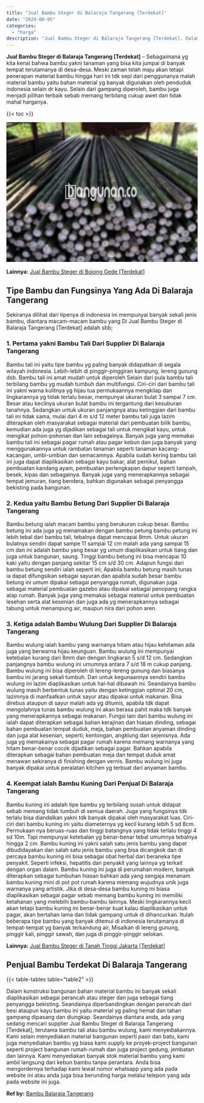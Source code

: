 ```yaml
---
title: "Jual Bambu Steger di Balaraja Tangerang [Terdekat]"
date: "2024-08-05"
categories: 
  - "harga"
description: "Jual Bambu Steger di Balaraja Tangerang [Terdekat]. Dalam konstruksi bangunan bahan material bambu ini banyak sekali diaplikasikan sebagai perancah atau steg..."
---
```


**Jual Bambu Steger di Balaraja Tangerang \[Terdekat\]** – Sebagaimana yg kita kenal bahwa bambu yakni tanaman yang bisa kita jumpai di banyak tempat terutamanya di desa-desa. Meski zaman telah maju akan tetapi penerapan material bambu hingga hari ini tdk sepi dari penggunanya malah material bambu yaitu bahan material yg banyak digunakan oleh penduduk indonesia selain dr kayu. Selain dari gampang diperoleh, bambu juga menjadi pilihan terbaik sebab memang terbilang cukup awet dan tidak mahal harganya.

{{< toc >}}

![Jual Bambu Steger di Balaraja Tangerang [Terdekat]](/images/jual-bambu-tali-03.png)

**Lainnya:** [Jual Bambu Steger di Bojong Gede \[Terdekat\]](https://bambu.bangunan.co/jual-bambu-steger-di-bojong-gede-terdekat/)

## Tipe Bambu dan Fungsinya Yang Ada Di Balaraja Tangerang

Sekiranya dilihat dari tipenya di indonesia ini mempunyai banyak sekali jenis bambu, diantara macam-macam bambu yang Di Jual Bambu Steger di Balaraja Tangerang \[Terdekat\] adalah sbb;

### 1\. Pertama yakni Bambu Tali Dari Supplier Di Balaraja Tangerang

Bambu tali ini yaitu tipe bambu yg paling banyak didapatkan di segala wilayah indonesia. Lebih-lebih di pinggir-pinggiran kampung, lereng gunung dsb. Bambu tali ini amat mudah untuk diperoleh Selain dari pula bambu tali terbilang bambu yg mudah tumbuh dan multifungsi. Ciri-ciri dari bambu tali ini yakni warna kulitnya yg hijau tua permukaannya mengkilap dan lingkarannya yg tidak terlalu besar, mempunyai ukuran bulat 3 sampai 7 cm. Besar atau kecilnya ukuran bulat bambu ini tergantung dari kesuburan tanahnya. Sedangkan untuk ukuran panjangnya atau ketinggian dari bambu tali ini tidak sama, mulai dari 4 m s/d 12 meter bambu tali juga lazim diterapkan oleh masyarakat sebagai material dari pembuatan bilik bambu, kemudian ada juga yg dijadikan sebagai tali untuk mengikat kayu, untuk mengikat pohon-pohonan dan lain sebagainya. Banyak juga yang memakai bambu tali ini sebagai pagar rumah atau pagar kebun dan juga banyak yang menggunakannya untuk rambatan tanaman seperti tanaman kacang-kacangan, umbi-umbian dan semacamnya. Apabila sudah kering bambu tali ini juga dapat diaplikasikan sebagai kayu bakar, alat pemikul, bahan pembuatan kandang ayam, pembuatan perlengkapan dapur seperti tampah, besek, kipas dan sebagainya. Banyak juga yang menerapkannya sebagai tempat jemuran, tiang bendera, bahkan digunakan sebagai penyangga bekisting pada bangunan.

### 2\. Kedua yaitu Bambu Betung Dari Supplier Di Balaraja Tangerang

Bambu betung ialah macam bambu yang berukuran cukup besar. Bambu betung ini ada juga yg menamakan dengan bambu petung bambu petung ini lebih tebal dari bambu tali, tebalnya dapat mencapai 8mm. Untuk ukuran bulatnya sendiri dapat sampe 11 sampai 12 cm malah ada yang sampai 15 cm dan ini adalah bambu yang besar yg umum diaplikasikan untuk tiang dan juga untuk bangunan, saung. Tinggi bambu betung ini bisa mencapai 10 kaki yaitu dengan panjang sekitar 15 cm s/d 30 cm. Adapun fungsi dari bambu betung sendiri ialah seperti ini; Apabila bambu betung masih tunas ia dapat difungsikan sebagai sayuran dan apabila sudah besar bambu betung ini umum dipakai sebagai penyangga rumah, digunakan juga sebagai material pembuatan gazebo atau dipakai sebagai penopang rangka atap rumah. Banyak juga yang memakai sebagai material untuk pembuatan lesehan serta alat kesenian dan juga ada yg menerapkannya sebagai tabung untuk menampung air, maupun nira dari pohon aren.

### 3\. Ketiga adalah Bambu Wulung Dari Supplier Di Balaraja Tangerang

Bambu wulung ialah bambu yang warnanya hitam atau hijau kehitaman ada juga yang berwarna hijau keunguan. Bambu wulung ini mempunyai ketebalan kurang dari 8mm dan dengan lingkaran 5 s/d 12 cm. Sedangkan panjangnya bambu wulung ini umumnya antara 7 s/d 18 m cukup panjang. Bambu wulung ini bisa diperoleh di lereng-lereng gunung dan biasanya bambu ini jarang sekali tumbuh. Dan untuk kegunaannya sendiri bambu wulung ini lazim diaplikasikan untuk hal-hal dibawah ini. Seandainya bambu wulung masih berbentuk tunas yaitu dengan ketinggian optimal 20 cm, lazimnya di manfaatkan untuk sayur atau dipakai untuk makanan. Bisa direbus ataupun di sayur malah ada yg ditumis, apabila tdk dapat mengolahnya tunas bambu wulung ini akan berasa pahit maka tdk banyak yang menerapkannya sebagai makanan. Fungsi lain dari bambu wulung ini ialah dapat diterapkan sebagai bahan kerajinan dan hiasan dinding, sebagai bahan pembuatan tempat duduk, meja, bahan pembuatan anyaman dinding dan juga alat kesenian, seperti; kentongan, angklung dan sejenisnya. Ada juga yg memakainya sebagai pagar rumah karena memang warnanya yang hitam benar-benar cocok dijadikan sebagai pagar. Bahkan apabila diterapkan sebagai bahan pembuatan meja dan tempat duduk amat menawan sekiranya di finishing dengan vernis. Bambu wulung ini juga banyak dipakai untuk peralatan kitchen yg terbuat dari anyaman bambu.

### 4\. Keempat ialah Bambu Kuning Dari Penjual Di Balaraja Tangerang

Bambu kuning ini adalah tipe bambu yg terbilang susah untuk didapat sebab memang tidak tumbuh di semua daerah. Juga yang fungsinya tdk terlalu bisa diandalkan yakni tdk banyak dipakai oleh masyarakat luas. Ciri-ciri dari bambu kuning ini yaitu diameternya yg kecil kurang lebih 5 sd 8cm. Permukaan nya beruas-ruas dan tinggi batangnya yang tidak terlalu tinggi 4 sd 10m. Tapi mempunyai ketebalan yg benar-benar tebal umumnya tebalnya hingga 2 cm. Bambu kuning ini yakni salah satu jenis bambu yang dapat dibudidayakan dan salah satu jenis bambu yang bisa dicangkok dan di percaya bambu kuning ini bisa sebagai obat herbal dari beraneka tipe penyakit. Seperti infeksi, hepatitis dan penyakit yang lainnya yg terkait dengan organ dalam. Bambu kuning ini juga di perumahan modern, banyak diterapkan sebagai tumbuhan hiasan bahkan ada yang sengaja menanam bambu kuning mini di pot pot rumah karena memang wujudnya unik juga warnanya yang artistik. Jika di desa-desa bambu kuning ini biasa diaplikasikan sebagai pagar sebab memang bambu kuning ini memiliki ketahanan yang melebihi bambu-bambu lainnya. Meski lingkarannya kecil akan tetapi bambu kuning ini benar-benar kuat kalau diaplikasikan untuk pagar, akan bertahan lama dan tidak gampang untuk di dihancurkan. Itulah beberapa tipe bambu yang banyak ditemui di indonesia terutamanya di tempat-tempat yg banyak terkandung air, Misalkan di lereng gunung, pinggir kali, pinggir sawah, dan juga di pinggir-pinggir selokan.

**Lainnya:** [Jual Bambu Steger di Tanah Tinggi Jakarta \[Terdekat\]](https://bambu.bangunan.co/jual-bambu-steger-di-tanah-tinggi-jakarta-terdekat/)

## Penjual Bambu Terdekat Di Balaraja Tangerang

{{< table-tables table="table2" >}}

Dalam konstruksi bangunan bahan material bambu ini banyak sekali diaplikasikan sebagai perancah atau steger dan juga sebagai tiang penyangga bekisting. Seandainya diperbandingkan dengan perancah dari besi ataupun kayu bambu ini yaitu material yg paling hemat dan tahan gampang dipasang dan diungkap. Seandainya diantara anda, ada yang sedang mencari supplier Jual Bambu Steger di Balaraja Tangerang \[Terdekat\], terutama bambu tali atau bambu wulung, kami menyediakannya. Kami selain menyediakan material bangunan seperti pasir dan batu, kami juga menyediakan bambu yg biasa kami supply ke proyek-project bangunan seperti project bangunan rumah-rumah dan juga project gedung, jembatan dan lainnya. Kami menyediakan banyak stok material bambu yang kami ambil langsung dari kebun bambu tanpa perantara. Anda bisa mengordernya terhadap kami lewat nomor whatsapp yang ada pada website ini atau anda juga bisa berunding harga melalui telepon yang ada pada website ini juga.

**Ref by:** [Bambu Balaraja Tangerang](https://id.wikipedia.org/wiki/Bambu)
